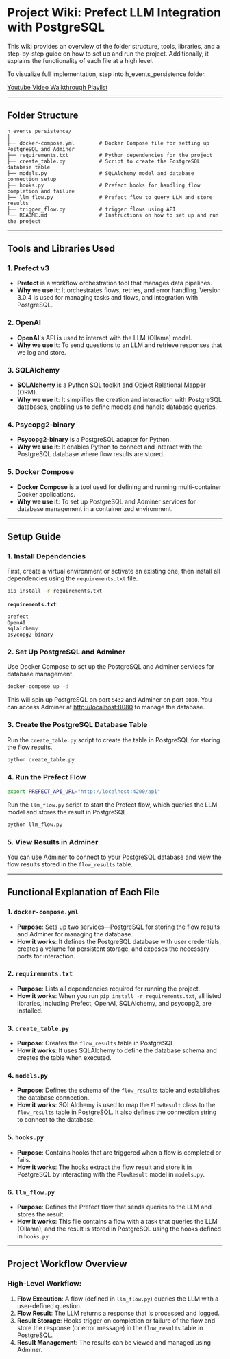 # **Project Wiki: Prefect LLM Integration with PostgreSQL**

This wiki provides an overview of the folder structure, tools, libraries, and a step-by-step guide on how to set up and run the project. Additionally, it explains the functionality of each file at a high level.

To visualize full implementation, step into h_events_persistence folder.

 [Youtube Video Walkthrough Playlist](https://www.youtube.com/watch?v=4Lnzn4lw9ig&list=PLteHam9e1FecJQ0jcQKDUAaU20fGQmQ9u)

---

## **Folder Structure**

```
h_events_persistence/
│
├── docker-compose.yml        # Docker Compose file for setting up PostgreSQL and Adminer
├── requirements.txt          # Python dependencies for the project
├── create_table.py           # Script to create the PostgreSQL database table
├── models.py                 # SQLAlchemy model and database connection setup
├── hooks.py                  # Prefect hooks for handling flow completion and failure
├── llm_flow.py               # Prefect flow to query LLM and store results
├── trigger_flow.py           # trigger flows using API
└── README.md                 # Instructions on how to set up and run the project
```

---

## **Tools and Libraries Used**

### **1. Prefect v3**
- **Prefect** is a workflow orchestration tool that manages data pipelines.
- **Why we use it**: It orchestrates flows, retries, and error handling. Version 3.0.4 is used for managing tasks and flows, and integration with PostgreSQL.

### **2. OpenAI**
- **OpenAI**'s API is used to interact with the LLM (Ollama) model. 
- **Why we use it**: To send questions to an LLM and retrieve responses that we log and store.

### **3. SQLAlchemy**
- **SQLAlchemy** is a Python SQL toolkit and Object Relational Mapper (ORM).
- **Why we use it**: It simplifies the creation and interaction with PostgreSQL databases, enabling us to define models and handle database queries.

### **4. Psycopg2-binary**
- **Psycopg2-binary** is a PostgreSQL adapter for Python.
- **Why we use it**: It enables Python to connect and interact with the PostgreSQL database where flow results are stored.

### **5. Docker Compose**
- **Docker Compose** is a tool used for defining and running multi-container Docker applications.
- **Why we use it**: To set up PostgreSQL and Adminer services for database management in a containerized environment.

---

## **Setup Guide**

### **1. Install Dependencies**

First, create a virtual environment or activate an existing one, then install all dependencies using the `requirements.txt` file.

```bash
pip install -r requirements.txt
```

**`requirements.txt`**:
```
prefect
OpenAI
sqlalchemy 
psycopg2-binary
```

### **2. Set Up PostgreSQL and Adminer**

Use Docker Compose to set up the PostgreSQL and Adminer services for database management.

```bash
docker-compose up -d
```

This will spin up PostgreSQL on port `5432` and Adminer on port `8080`. You can access Adminer at [http://localhost:8080](http://localhost:8080) to manage the database.

### **3. Create the PostgreSQL Database Table**

Run the `create_table.py` script to create the table in PostgreSQL for storing the flow results.

```bash
python create_table.py
```

### **4. Run the Prefect Flow**

```bash
export PREFECT_API_URL="http://localhost:4200/api"
```

Run the `llm_flow.py` script to start the Prefect flow, which queries the LLM model and stores the result in PostgreSQL.

```bash
python llm_flow.py
```

### **5. View Results in Adminer**

You can use Adminer to connect to your PostgreSQL database and view the flow results stored in the `flow_results` table.

---

## **Functional Explanation of Each File**

### 1. **`docker-compose.yml`**
- **Purpose**: Sets up two services—PostgreSQL for storing the flow results and Adminer for managing the database.
- **How it works**: It defines the PostgreSQL database with user credentials, creates a volume for persistent storage, and exposes the necessary ports for interaction.

### 2. **`requirements.txt`**
- **Purpose**: Lists all dependencies required for running the project.
- **How it works**: When you run `pip install -r requirements.txt`, all listed libraries, including Prefect, OpenAI, SQLAlchemy, and psycopg2, are installed.

### 3. **`create_table.py`**
- **Purpose**: Creates the `flow_results` table in PostgreSQL.
- **How it works**: It uses SQLAlchemy to define the database schema and creates the table when executed.

### 4. **`models.py`**
- **Purpose**: Defines the schema of the `flow_results` table and establishes the database connection.
- **How it works**: SQLAlchemy is used to map the `FlowResult` class to the `flow_results` table in PostgreSQL. It also defines the connection string to connect to the database.

### 5. **`hooks.py`**
- **Purpose**: Contains hooks that are triggered when a flow is completed or fails.
- **How it works**: The hooks extract the flow result and store it in PostgreSQL by interacting with the `FlowResult` model in `models.py`.

### 6. **`llm_flow.py`**
- **Purpose**: Defines the Prefect flow that sends queries to the LLM and stores the result.
- **How it works**: This file contains a flow with a task that queries the LLM (Ollama), and the result is stored in PostgreSQL using the hooks defined in `hooks.py`.

---

## **Project Workflow Overview**

### High-Level Workflow:
1. **Flow Execution**: A flow (defined in `llm_flow.py`) queries the LLM with a user-defined question.
2. **Flow Result**: The LLM returns a response that is processed and logged.
3. **Result Storage**: Hooks trigger on completion or failure of the flow and store the response (or error message) in the `flow_results` table in PostgreSQL.
4. **Result Management**: The results can be viewed and managed using Adminer.